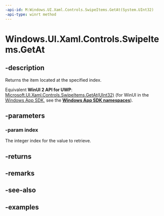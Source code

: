 ```yaml
---
-api-id: M:Windows.UI.Xaml.Controls.SwipeItems.GetAt(System.UInt32)
-api-type: winrt method
---
```


<!-- Method syntax.
public SwipeItem SwipeItems.GetAt(UInt32 index)
-->

# Windows.UI.Xaml.Controls.SwipeItems.GetAt

## -description

Returns the item located at the specified index.

Equivalent **WinUI 2 API for UWP**: [Microsoft.UI.Xaml.Controls.SwipeItems.GetAt(UInt32)](/windows/winui/api/microsoft.ui.xaml.controls.swipeitems.getat) (for WinUI in the [Windows App SDK](/windows/apps/windows-app-sdk/), see the **[Windows App SDK namespaces](/windows/windows-app-sdk/api/winrt/)**).

## -parameters

### -param index

The integer index for the value to retrieve.

## -returns

## -remarks

## -see-also

## -examples

